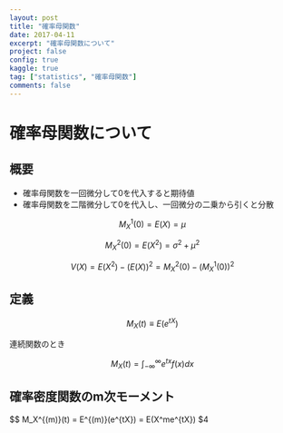```yaml
---
layout: post
title: "確率母関数"
date: 2017-04-11
excerpt: "確率母関数について"
project: false
config: true
kaggle: true
tag: ["statistics", "確率母関数"]
comments: false
---
```


# 確率母関数について

## 概要
 - 確率母関数を一回微分して0を代入すると期待値
 - 確率母関数を二階微分して0を代入し、一回微分の二乗から引くと分散

$$
M_X^1(0) = E(X) = \mu
$$

$$
M_X^2(0) = E(X^2) = \sigma^2 + \mu^2
$$

$$
V(X) = E(X^2) - (E(X))^2 = M_X^2(0) - (M_X^1(0))^2
$$

## 定義

$$
M_X(t) \equiv E(e^{tX})
$$

連続関数のとき

$$
M_X(t) = \int_{-\infty}^{\infty} e^{tx} f(x) dx
$$

## 確率密度関数のm次モーメント

$$
M_X^{(m)}(t) = E^{(m)}(e^{tX}) = E(X^me^{tX})
$4

